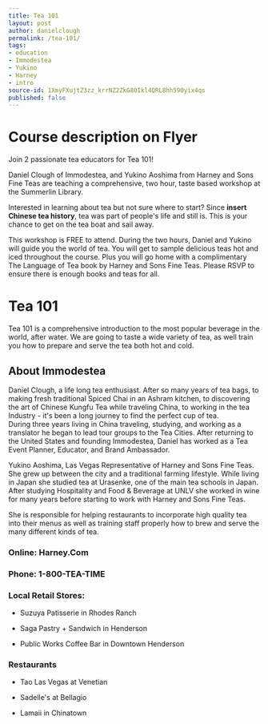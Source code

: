 ```yaml
---
title: Tea 101
layout: post
author: danielclough
permalink: /tea-101/
tags:
- education
- Immodestea
- Yukino
- Harney
- intro
source-id: 1XmyFXujtZ3zz_krrNZ2ZkG80Ikl4QRL8hh59Oyix4qs
published: false
---
```

# Course description on Flyer

Join 2 passionate tea educators for Tea 101! 

Daniel Clough of Immodestea, and Yukino Aoshima from Harney and Sons Fine Teas are teaching a comprehensive, two hour, taste based workshop at the Summerlin Library.

Interested in learning about tea but not sure where to start? Since **insert Chinese tea history**, tea was part of people's life and still is. This is your chance to get on the tea boat and sail away. 

This workshop is FREE to attend. During the two hours, Daniel and Yukino will guide you the world of tea. You will get to sample delicious teas hot and iced throughout the course. Plus you will go home with a complimentary The Language of Tea book by Harney and Sons Fine Teas. Please RSVP to ensure there is enough books and teas for all. 

# Tea 101

Tea 101 is a comprehensive introduction to the most popular beverage in the world, after water. We are going to taste a wide variety of tea, as well train you how to prepare and serve the tea both hot and cold.

## About Immodestea

Daniel Clough, a life long tea enthusiast. After so many years of tea bags, to making fresh traditional Spiced Chai in an Ashram kitchen, to discovering the art of Chinese Kungfu Tea while traveling China, to working in the tea Industry - it's been a long journey to find the perfect cup of tea.  
During three years living in China traveling, studying, and working as a translator he began to lead tour groups to the Tea Cities. After returning to the United States and founding Immodestea, Daniel has worked as a Tea Event Planner, Educator, and Brand Ambassador. 

Yukino Aoshima, Las Vegas Representative of Harney and Sons Fine Teas. She grew up between the city and a traditional farming lifestyle. While living in Japan she studied tea at Urasenke, one of the main tea schools in Japan.  After studying Hospitality and Food & Beverage at UNLV she worked in wine for many years before starting to work with Harney and Sons Fine Teas.

She is responsible for helping restaurants to incorporate high quality tea into their menus as well as training staff properly how to brew and serve the many different kinds of tea.



### Online: Harney.Com

### Phone: 1-800-TEA-TIME 

### Local Retail Stores:

* Suzuya Patisserie in Rhodes Ranch

* Saga Pastry + Sandwich in Henderson

* Public Works Coffee Bar in Downtown Henderson

### Restaurants 

* Tao Las Vegas at Venetian

* Sadelle's at Bellagio

* Lamaii in Chinatown

